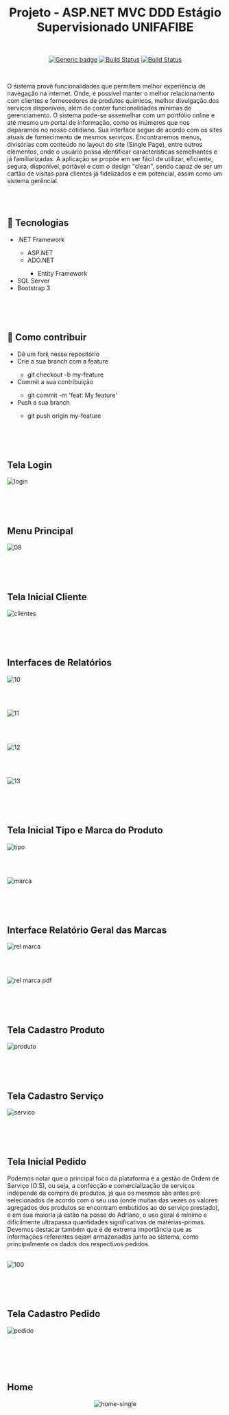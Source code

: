 <div align="center">
  
# Projeto - ASP.NET MVC DDD Estágio Supervisionado UNIFAFIBE

</div>

<br>

<div align="center">

[![Generic badge](https://img.shields.io/badge/Made%20by-Renan%20Borba-purple.svg)](https://shields.io/) [![Build Status](https://img.shields.io/github/stars/RenanBorba/proj-asp.svg)](https://github.com/RenanBorba/proj-asp) [![Build Status](https://img.shields.io/github/forks/RenanBorba/proj-asp.svg)](https://github.com/RenanBorba/proj-asp)

</div>

<br>

<p>O sistema provê funcionalidades que permitem melhor experiência de navegação na internet. Onde, é possível manter o melhor relacionamento com clientes e fornecedores de produtos químicos, melhor divulgação dos serviços disponíveis, além de conter funcionalidades mínimas de gerenciamento.
O sistema pode-se assemelhar com um portfólio online e até mesmo um portal de informação, como os inúmeros que nos deparamos no nosso cotidiano.
Sua interface segue de acordo com os sites atuais de fornecimento de mesmos serviços. Encontraremos menus, divisórias com conteúdo no layout do site (Single Page), entre outros elementos, onde o usuário possa identificar características semelhantes e já familiarizadas.
A aplicação se propõe em ser fácil de utilizar, eficiente, segura, disponível, portável e com o design "clean", sendo capaz de ser um cartão de visitas para clientes já fidelizados e em potencial, assim como um sistema gerêncial.</p>

<br><br>

## :rocket: Tecnologias 
<ul>
  <li>.NET Framework</li>
    <ul>
      <li>ASP.NET</li>
      <li>ADO.NET</li>
        <ul> 
          <li>Entity Framework</li>
        </ul>
    </ul>
  <li>SQL Server</li> 
  <li>Bootstrap 3</li> 
</ul>
<br><br><br>

## :punch: Como contribuir 
<ul>
  <li>Dê um fork nesse repositório</li>
  <li>Crie a sua branch com a feature</li>
    <ul>
      <li>git checkout -b my-feature</li>
    </ul>
  <li>Commit a sua contribuição</li>
    <ul>
      <li>git commit -m 'feat: My feature'</li>
    </ul>
  <li>Push a sua branch</li>
    <ul>
      <li>git push origin my-feature</li>
    </ul>
</ul>
<br><br><br>

## Tela Login
 
![login](https://user-images.githubusercontent.com/48495838/80426892-0b6b4f80-88bd-11ea-91a9-ba907609357d.jpg)

<br><br><br>

## Menu Principal

![08](https://user-images.githubusercontent.com/48495838/54567808-d9967280-49b3-11e9-9077-3381951dcd38.jpg)


<br><br><br>

## Tela Inicial Cliente

![clientes](https://user-images.githubusercontent.com/48495838/80748618-93d73380-8afb-11ea-8020-44c717ee72c2.jpg)

<br><br><br>

## Interfaces de Relatórios

![10](https://user-images.githubusercontent.com/48495838/54567879-18c4c380-49b4-11e9-81f6-79fde1e36605.jpg)


<br><br>

![11](https://user-images.githubusercontent.com/48495838/54567908-3003b100-49b4-11e9-9a20-281085676b2e.jpg)

<br><br>

![12](https://user-images.githubusercontent.com/48495838/54567929-47429e80-49b4-11e9-9381-f3fa31249817.jpg)

<br><br>

![13](https://user-images.githubusercontent.com/48495838/54567973-67725d80-49b4-11e9-8615-25546898ca9e.jpg)


<br><br><br>

## Tela Inicial Tipo e Marca do Produto

![tipo](https://user-images.githubusercontent.com/48495838/64790848-26b36580-d54d-11e9-9b36-f5bcef18643d.png)

<br><br>

![marca](https://user-images.githubusercontent.com/48495838/64790862-2a46ec80-d54d-11e9-8c24-1e398cc63259.png)

<br><br><br>


## Interface Relatório Geral das Marcas

![rel marca](https://user-images.githubusercontent.com/48495838/64791859-b9083900-d54e-11e9-9825-d53269bad869.png)

<br><br>

![rel marca pdf](https://user-images.githubusercontent.com/48495838/64791879-c1607400-d54e-11e9-8abb-40925d4029cb.png)

<br><br><br>


## Tela Cadastro Produto

![produto](https://user-images.githubusercontent.com/48495838/64739861-bb747f80-d4c9-11e9-85a9-3b319071939f.jpg)

<br><br><br>


## Tela Cadastro Serviço

![servico](https://user-images.githubusercontent.com/48495838/64791192-b822d780-d54d-11e9-94f4-2758aee50370.png)

<br><br><br>


## Tela Inicial Pedido
Podemos notar que o principal foco da plataforma é a gestão de Ordem de Serviço (O.S), ou seja, a confecção e comercialização de serviços independe da compra de produtos, já que os mesmos são antes pré selecionados de acordo com o seu uso (onde muitas das vezes os valores agregados dos produtos se encontram embutidos ao do serviço prestado), e em sua maioria já estão na posse do Adriano, o uso geral é mínimo e dificilmente ultrapassa quantidades significativas de matérias-primas. Devemos destacar também que é de extrema importância que as informações referentes sejam armazenadas junto ao sistema, como principalmente os dados dos respectivos pedidos.  <br><br>

![100](https://user-images.githubusercontent.com/48495838/78170178-f1a72b80-7428-11ea-9beb-85a85d938392.png)

<br><br><br>

## Tela Cadastro Pedido

![pedido](https://user-images.githubusercontent.com/48495838/80538067-73806b00-897b-11ea-87aa-cb664a001543.png)

<br><br><br><br>

## Home
<div align="center">
 
![home-single](https://user-images.githubusercontent.com/48495838/114199888-1468fb80-992b-11eb-84f3-e96be0ab950a.png)

</div>
